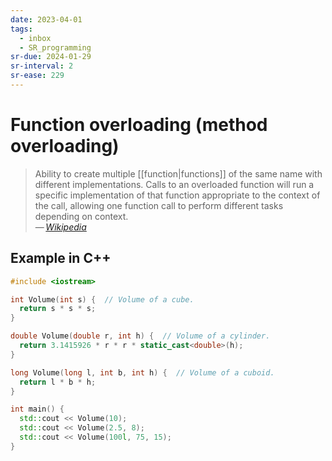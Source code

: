 ```yaml
---
date: 2023-04-01
tags:
  - inbox
  - SR_programming
sr-due: 2024-01-29
sr-interval: 2
sr-ease: 229
---
```


# Function overloading (method overloading)
&#10;
> Ability to create multiple [[function|functions]] of
> the same name with different implementations. Calls to an overloaded function
> will run a specific implementation of that function appropriate to the context
> of the call, allowing one function call to perform different tasks depending
> on context.\
> — <cite>[Wikipedia](https://en.wikipedia.org/wiki/Function_overloading)</cite>

## Example in C++

```cpp
#include <iostream>

int Volume(int s) {  // Volume of a cube.
  return s * s * s;
}

double Volume(double r, int h) {  // Volume of a cylinder.
  return 3.1415926 * r * r * static_cast<double>(h);
}

long Volume(long l, int b, int h) {  // Volume of a cuboid.
  return l * b * h;
}

int main() {
  std::cout << Volume(10);
  std::cout << Volume(2.5, 8);
  std::cout << Volume(100l, 75, 15);
}
```

